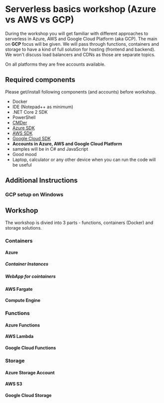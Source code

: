 # Serverless basics workshop (Azure vs AWS vs GCP)

During the workshop you will get familiar with different approaches to serverless in Azure, AWS and Google Cloud Platform (aka GCP). The main on **GCP** focus will be given. We will pass through functions, containers and storage to have a kind of full solution for hosting (frontend and backend). We won't discuss load balancers and CDNs as those are separate topics.

On all platforms they are free accounts available.

## Required components
Please get/install following components (and accounts) before workshop.

* Docker
* IDE (Notepad++ as minimum)
* .NET Core 2 SDK
* PowerShell
* [CMDer](http://cmder.net/)
* [Azure SDK](https://azure.microsoft.com/pl-pl/downloads/)
* [AWS SDK](https://aws.amazon.com/tools/)
* [Google Cloud SDK](https://cloud.google.com/sdk/)
* **Accounts in Azure, AWS and Google Cloud Platform**
* samples will be in C# and JavaScript
* Good mood
* Laptop, calculator or any other device when you can run the code will be useful

## Additional Instructions
### GCP setup on Windows


## Workshop
The workshop is divied into 3 parts - functions, containers (Docker) and storage solutions.

### Containers

#### Azure

##### Container Instances

##### WebApp for cointainers

#### AWS Fargate

#### Compute Engine

### Functions

#### Azure Functions

#### AWS Lambda

#### Google Cloud Functions

### Storage

#### Azure Storage Account

#### AWS S3

#### Google Cloud Storage

